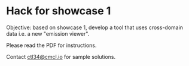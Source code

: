# Hack for showcase 1

Objective: based on showcase 1, develop a tool that uses cross-domain data i.e. a new "emission viewer".

Please read the PDF for instructions.

Contact ctl34@cmcl.io for sample solutions.
